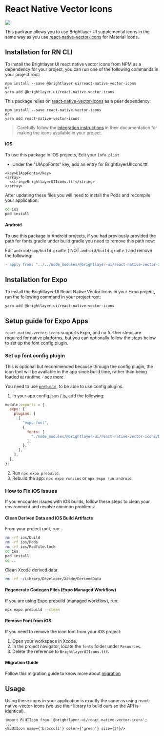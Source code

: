 # React Native Vector Icons

[![](https://img.shields.io/npm/v/@brightlayer-ui/react-native-vector-icons.svg?label=@brightlayer-ui/react-native-vectoricons&style=flat)](https://www.npmjs.com/package/@brightlayer-ui/react-native-vector-icons)

This package allows you to use Brightlayer UI supplemental icons in the same way as you use [react-native-vector-icons](https://www.npmjs.com/package/react-native-vector-icons) for Material Icons.

## Installation for RN CLI

To install the Brightlayer UI react native vector icons from NPM as a dependency for your project, you can run one of the following commands in your project root:

```
npm install --save @brightlayer-ui/react-native-vector-icons
or
yarn add @brightlayer-ui/react-native-vector-icons
```

This package relies on [react-native-vector-icons](https://www.npmjs.com/package/react-native-vector-icons) as a peer dependency:

```
npm install --save react-native-vector-icons
or
yarn add react-native-vector-icons
```

> Carefully follow the [integration instructions](https://github.com/oblador/react-native-vector-icons#installation) in their documentation for making the icons available in your project.

#### iOS

To use this package in iOS projects, Edit your `Info.plist`

-   Under the "UIAppFonts" key, add an entry for BrightlayerUIIcons.ttf.

```
<key>UIAppFonts</key>
<array>
  <string>BrightlayerUIIcons.ttf</string>
</array>

```

After updating these files you will need to install the Pods and recompile your application:

```sh
cd ios
pod install
```

#### Android

To use this package in Android projects, if you had previously provided the path for fonts.gradle under build.gradle you need to remove this path now:

Edit `android/app/build.gradle` ( NOT `android/build.gradle` ) and remove the following:

```diff
- apply from: "../../node_modules/@brightlayer-ui/react-native-vector-icons/fonts.gradle"
```
## Installation for Expo

To install the Brightlayer UI React Native Vector Icons in your Expo project, run the following command in your project root:

```sh
yarn add @brightlayer-ui/react-native-vector-icons
```

## Setup guide for Expo Apps

`react-native-vector-icons` supports Expo, and no further steps are required for native platforms, but you can optionally follow the steps below to set up the font config plugin.

### Set up font config plugin

This is optional but recommended because through the config plugin, the icon font will be available in the app since build time, rather than being loaded at runtime - [see more](https://docs.expo.dev/develop/user-interface/fonts/#with-expo-font-config-plugin).

You need to use [`prebuild`](https://docs.expo.dev/workflow/prebuild/), to be able to use config plugins.

1. In your app.config.json / js, add the following:

```js
module.exports = {
  expo: {
    plugins: [
      [
        "expo-font",
        {
          fonts: [
            "./node_modules/@brightlayer-ui/react-native-vector-icons/Fonts/BrightlayerUIIcons.ttf",
          ],
        },
      ],
    ],
  },
};
```

2. Run `npx expo prebuild`.
3. Rebuild the app: `npx expo run:ios` or `npx expo run:android`.

### How to Fix iOS Issues

If you encounter issues with iOS builds, follow these steps to clean your environment and resolve common problems:

#### Clean Derived Data and iOS Build Artifacts

From your project root, run:

```sh
rm -rf ios/build
rm -rf ios/Pods
rm -rf ios/Podfile.lock
cd ios
pod install
cd ..
```

Clean Xcode derived data:

```sh
rm -rf ~/Library/Developer/Xcode/DerivedData
```

#### Regenerate Codegen Files (Expo Managed Workflow)

If you are using Expo prebuild (managed workflow), run:

```sh
npx expo prebuild --clean
```

#### Remove Font from iOS

If you need to remove the icon font from your iOS project:

1. Open your workspace in Xcode.
2. In the project navigator, locate the `fonts` folder under `Resources`.
3. Delete the reference to `BrightlayerUIIcons.ttf`.


#### Migration Guide

Follow this migration guide to know more about [migration](./Migration.md)

## Usage

Using these icons in your application is exactly the same as using react-native-vector-icons (we use their library to build ours so the API is identical).

```tsx
import BLUIIcon from '@brightlayer-ui/react-native-vector-icons';
...
<BLUIIcon name={'broccoli'} color={'green'} size={24}/>
```